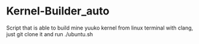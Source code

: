 # Kernel-Builder_auto
Script that is able to build mine yuuko kernel from linux terminal with clang,
just git clone it and run ./ubuntu.sh
